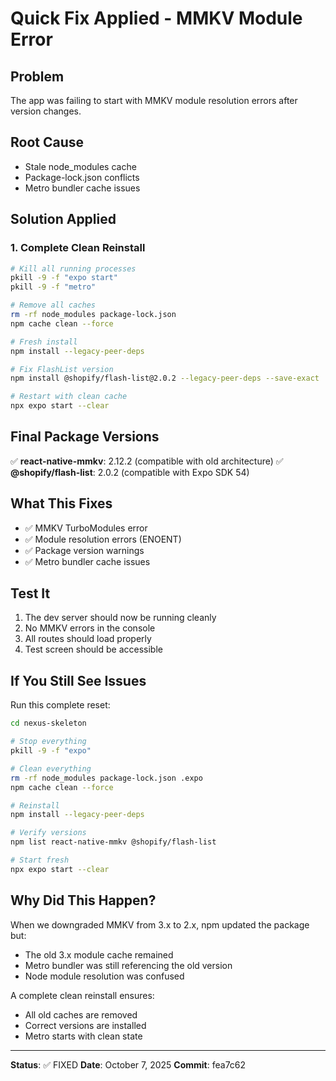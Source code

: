 # Quick Fix Applied - MMKV Module Error

## Problem
The app was failing to start with MMKV module resolution errors after version changes.

## Root Cause
- Stale node_modules cache
- Package-lock.json conflicts
- Metro bundler cache issues

## Solution Applied

### 1. Complete Clean Reinstall
```bash
# Kill all running processes
pkill -9 -f "expo start"
pkill -9 -f "metro"

# Remove all caches
rm -rf node_modules package-lock.json
npm cache clean --force

# Fresh install
npm install --legacy-peer-deps

# Fix FlashList version
npm install @shopify/flash-list@2.0.2 --legacy-peer-deps --save-exact

# Restart with clean cache
npx expo start --clear
```

## Final Package Versions

✅ **react-native-mmkv**: 2.12.2 (compatible with old architecture)
✅ **@shopify/flash-list**: 2.0.2 (compatible with Expo SDK 54)

## What This Fixes

- ✅ MMKV TurboModules error
- ✅ Module resolution errors (ENOENT)
- ✅ Package version warnings
- ✅ Metro bundler cache issues

## Test It

1. The dev server should now be running cleanly
2. No MMKV errors in the console
3. All routes should load properly
4. Test screen should be accessible

## If You Still See Issues

Run this complete reset:

```bash
cd nexus-skeleton

# Stop everything
pkill -9 -f "expo"

# Clean everything
rm -rf node_modules package-lock.json .expo
npm cache clean --force

# Reinstall
npm install --legacy-peer-deps

# Verify versions
npm list react-native-mmkv @shopify/flash-list

# Start fresh
npx expo start --clear
```

## Why Did This Happen?

When we downgraded MMKV from 3.x to 2.x, npm updated the package but:
- The old 3.x module cache remained
- Metro bundler was still referencing the old version
- Node module resolution was confused

A complete clean reinstall ensures:
- All old caches are removed
- Correct versions are installed
- Metro starts with clean state

---

**Status**: ✅ FIXED
**Date**: October 7, 2025
**Commit**: fea7c62

